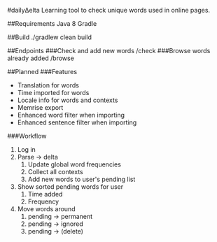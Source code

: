 #dailyΔelta
Learning tool to check unique words used in online pages.

##Requirements
Java 8
Gradle

##Build
./gradlew clean build

##Endpoints
###Check and add new words
/check
###Browse words already added
/browse

##Planned 
###Features
* Translation for words
* Time imported for words
* Locale info for words and contexts
* Memrise export
* Enhanced word filter when importing
* Enhanced sentence filter when importing

###Workflow
1. Log in 
2. Parse -> delta
   1. Update global word frequencies
   2. Collect all contexts
   3. Add new words to user's pending list
3. Show sorted pending words for user
   1. Time added
   2. Frequency
4. Move words around
   1. pending -> permanent
   2. pending -> ignored
   3. pending -> (delete)
   
